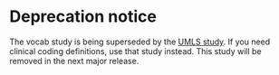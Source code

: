 # Deprecation notice

The vocab study is being superseded by the 
[UMLS study](https://github.com/smart-on-fhir/cumulus-library-umls).
If you need clinical coding definitions, use that study instead. This study will
be removed in the next major release.